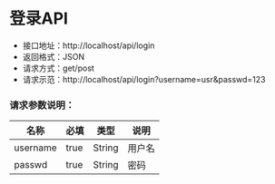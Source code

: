 # 登录API

- 接口地址：http://localhost/api/login
- 返回格式：JSON
- 请求方式：get/post
- 请求示范：http://localhost/api/login?username=usr&passwd=123

### 请求参数说明：

名称 | 必填 | 类型 | 说明
--- | --- | --- | ---
username | true | String | 用户名
passwd | true | String | 密码
